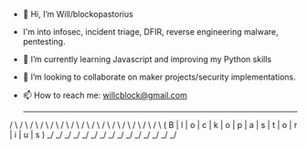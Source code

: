 - 👋 Hi, I’m Will/blockopastorius
-    I'm into infosec, incident triage, DFIR, reverse engineering malware, pentesting.
- 🌱 I’m currently learning Javascript and improving my Python skills
- 💞️ I’m looking to collaborate on maker projects/security implementations.
- 📫 How to reach me: willcblock@gmail.com


  _   _   _   _   _   _   _   _   _   _   _   _   _   _   _  
 / \ / \ / \ / \ / \ / \ / \ / \ / \ / \ / \ / \ / \ / \ / \ 
( B | l | o | c | k | o | p | a | s | t | o | r | i | u | s )
 \_/ \_/ \_/ \_/ \_/ \_/ \_/ \_/ \_/ \_/ \_/ \_/ \_/ \_/ \_/ 
